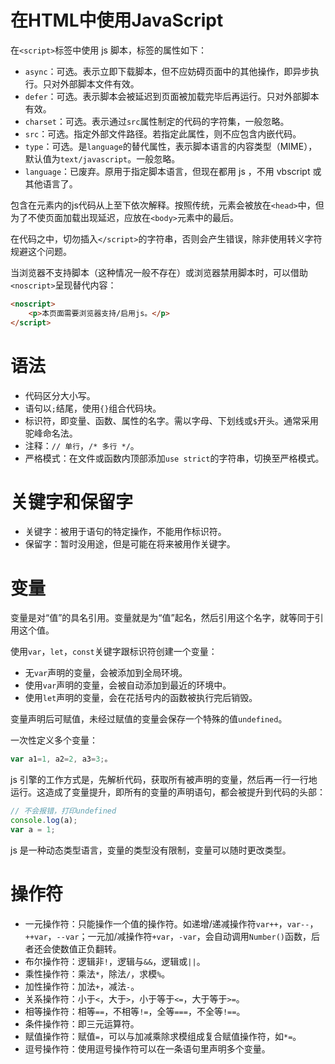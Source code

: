 # 在HTML中使用JavaScript

在`<script>`标签中使用 js 脚本，标签的属性如下：
+ `async`：可选。表示立即下载脚本，但不应妨碍页面中的其他操作，即异步执行。只对外部脚本文件有效。
+ `defer`：可选。表示脚本会被延迟到页面被加载完毕后再运行。只对外部脚本有效。
+ `charset`：可选。表示通过`src`属性制定的代码的字符集，一般忽略。
+ `src`：可选。指定外部文件路径。若指定此属性，则不应包含内嵌代码。
+ `type`：可选。是`language`的替代属性，表示脚本语言的内容类型（MIME），默认值为`text/javascript`。一般忽略。
+ `language`：已废弃。原用于指定脚本语言，但现在都用 js ，不用 vbscript 或其他语言了。

包含在元素内的js代码从上至下依次解释。按照传统，元素会被放在`<head>`中，但为了不使页面加载出现延迟，应放在`<body>`元素中的最后。

在代码之中，切勿插入`</script>`的字符串，否则会产生错误，除非使用转义字符规避这个问题。

当浏览器不支持脚本（这种情况一般不存在）或浏览器禁用脚本时，可以借助`<noscript>`呈现替代内容：

```html
<noscript>
	<p>本页面需要浏览器支持/启用js。</p>
</script>
```

# 语法

+ 代码区分大小写。
+ 语句以`;`结尾，使用`{}`组合代码块。
+ 标识符，即变量、函数、属性的名字。需以字母、下划线或`$`开头。通常采用驼峰命名法。
+ 注释：`// 单行`，`/* 多行 */`。
+ 严格模式：在文件或函数内顶部添加`use strict`的字符串，切换至严格模式。

# 关键字和保留字

+ 关键字：被用于语句的特定操作，不能用作标识符。
+ 保留字：暂时没用途，但是可能在将来被用作关键字。

# 变量

变量是对“值”的具名引用。变量就是为“值”起名，然后引用这个名字，就等同于引用这个值。

使用`var`，`let`，`const`关键字跟标识符创建一个变量：
+ 无`var`声明的变量，会被添加到全局环境。
+ 使用`var`声明的变量，会被自动添加到最近的环境中。
+ 使用`let`声明的变量，会在花括号内的函数被执行完后销毁。

变量声明后可赋值，未经过赋值的变量会保存一个特殊的值`undefined`。

一次性定义多个变量：
```javascript
var a1=1, a2=2, a3=3;。
```

js 引擎的工作方式是，先解析代码，获取所有被声明的变量，然后再一行一行地运行。这造成了变量提升，即所有的变量的声明语句，都会被提升到代码的头部：
```javascript
// 不会报错，打印undefined
console.log(a);
var a = 1;
```

js 是一种动态类型语言，变量的类型没有限制，变量可以随时更改类型。

# 操作符

+ 一元操作符：只能操作一个值的操作符。如递增/递减操作符`var++`，`var--`，`++var`，`--var`；一元加/减操作符`+var`，`-var`，会自动调用`Number()`函数，后者还会使数值正负翻转。
+ 布尔操作符：逻辑非`!`，逻辑与`&&`，逻辑或`||`。
+ 乘性操作符：乘法`*`，除法`/`，求模`%`。
+ 加性操作符：加法`+`，减法`-`。
+ 关系操作符：小于`<`，大于`>`，小于等于`<=`，大于等于`>=`。
+ 相等操作符：相等`==`，不相等`!=`，全等`===`，不全等`!==`。
+ 条件操作符：即三元运算符。
+ 赋值操作符：赋值`=`，可以与加减乘除求模组成复合赋值操作符，如`*=`。
+ 逗号操作符：使用逗号操作符可以在一条语句里声明多个变量。